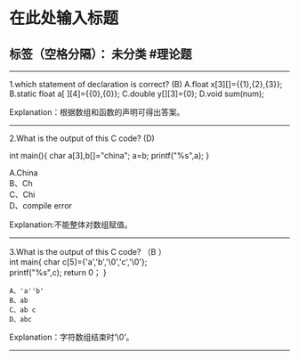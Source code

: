﻿# 在此处输入标题

标签（空格分隔）： 未分类
#理论题
---
-------------------------------------------------
1.which statement of declaration is correct?  (B)
   A.float x[3][]={{1},{2},{3}};
   B.static float a[ ][4]={{0},{0}};
   C.double y[][3]={0};
   D.void sum(num);

Explanation：根据数组和函数的声明可得出答案。

-----------------------------------------------
2.What is the output of this C code?   (D)
   
  int main(){
      char a[3],b[]="china";
      a=b;
      printf("%s",a);
  }

  A.China    
  B、Ch    
  C、Chi                    
  D、compile error

Explanation:不能整体对数组赋值。

----------------------------------------------------------

3.What is the output of this C code?   （B ）             
    int main{
         char c[5]={'a','b','\0','c','\0'};             
         printf("%s",c); 
         return 0；
    } 

    A、'a''b'       
    B、ab          
    C、ab c         
    D、abc
Explanation：字符数组结束时‘\0’。

----------------------------------------------------------




